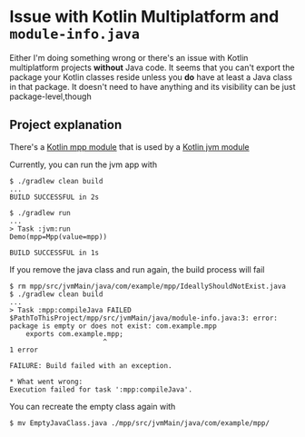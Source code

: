 # Issue with Kotlin Multiplatform and `module-info.java`

Either I'm doing something wrong or there's an issue with Kotlin multiplatform projects **without** Java code. It seems that you can't export the package your Kotlin classes reside unless you **do** have at least a Java class in that package. It doesn't need to have anything and its visibility can be just package-level,though

## Project explanation

There's a [Kotlin mpp module](./mpp) that is used by a [Kotlin jvm module](./jvm)

Currently, you can run the jvm app with

```shell
$ ./gradlew clean build
...
BUILD SUCCESSFUL in 2s

$ ./gradlew run
...
> Task :jvm:run
Demo(mpp=Mpp(value=mpp))

BUILD SUCCESSFUL in 1s
```

If you remove the java class and run again, the build process will fail

```shell
$ rm mpp/src/jvmMain/java/com/example/mpp/IdeallyShouldNotExist.java
$ ./gradlew clean build
...
> Task :mpp:compileJava FAILED
$PathToThisProject/mpp/src/jvmMain/java/module-info.java:3: error: package is empty or does not exist: com.example.mpp
    exports com.example.mpp;
                       ^
1 error

FAILURE: Build failed with an exception.

* What went wrong:
Execution failed for task ':mpp:compileJava'.
```

You can recreate the empty class again with
```shell
$ mv EmptyJavaClass.java ./mpp/src/jvmMain/java/com/example/mpp/
```